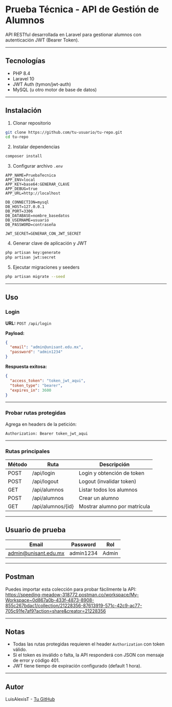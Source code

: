 
# Prueba Técnica - API de Gestión de Alumnos

API RESTful desarrollada en Laravel para gestionar alumnos con autenticación JWT (Bearer Token).

---

## Tecnologías

- PHP 8.4
- Laravel 10
- JWT Auth (tymon/jwt-auth)
- MySQL (u otro motor de base de datos)

---

## Instalación

1. Clonar repositorio

```bash
git clone https://github.com/tu-usuario/tu-repo.git
cd tu-repo
```

2. Instalar dependencias

```bash
composer install
```

3. Configurar archivo `.env`

```env
APP_NAME=PruebaTecnica
APP_ENV=local
APP_KEY=base64:GENERAR_CLAVE
APP_DEBUG=true
APP_URL=http://localhost

DB_CONNECTION=mysql
DB_HOST=127.0.0.1
DB_PORT=3306
DB_DATABASE=nombre_basedatos
DB_USERNAME=usuario
DB_PASSWORD=contraseña

JWT_SECRET=GENERAR_CON_JWT_SECRET
```

4. Generar clave de aplicación y JWT

```bash
php artisan key:generate
php artisan jwt:secret
```

5. Ejecutar migraciones y seeders

```bash
php artisan migrate --seed
```

---

## Uso

### Login

**URL:** `POST /api/login`

**Payload:**

```json
{
  "email": "admin@unisant.edu.mx",
  "password": "admin1234"
}
```

**Respuesta exitosa:**

```json
{
  "access_token": "token_jwt_aqui",
  "token_type": "bearer",
  "expires_in": 3600
}
```

---

### Probar rutas protegidas

Agrega en headers de la petición:

```
Authorization: Bearer token_jwt_aqui
```

---

### Rutas principales

| Método | Ruta               | Descripción               |
|--------|--------------------|---------------------------|
| POST   | /api/login         | Login y obtención de token|
| POST   | /api/logout        | Logout (invalidar token)  |
| GET    | /api/alumnos       | Listar todos los alumnos  |
| POST   | /api/alumnos       | Crear un alumno           |
| GET    | /api/alumnos/{id}  | Mostrar alumno por matrícula |

---

## Usuario de prueba

| Email               | Password   | Rol    |
|---------------------|------------|--------|
| admin@unisant.edu.mx | admin1234  | Admin  |

---

## Postman

Puedes importar esta colección para probar fácilmente la API:  
https://speeding-meadow-318772.postman.co/workspace/My-Workspace~0d867a0b-433f-4873-8908-855c267bdac1/collection/21228356-87613919-571c-42c9-ac77-705c91fe7af9?action=share&creator=21228356

---

## Notas

- Todas las rutas protegidas requieren el header `Authorization` con token válido.
- Si el token es inválido o falta, la API responderá con JSON con mensaje de error y código 401.
- JWT tiene tiempo de expiración configurado (default 1 hora).

---

## Autor

LuisAlexisT - [Tu GitHub](https://github.com/LuisAlexisT)
